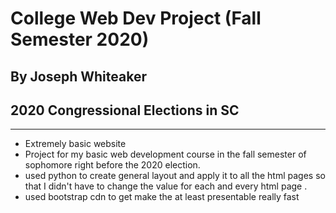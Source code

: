 # College Web Dev Project (Fall Semester 2020) 

## By Joseph Whiteaker 

## 2020 Congressional Elections in SC
---

- Extremely basic website 
- Project for my basic web development course in the fall semester of sophomore right before the 2020 election. 
- used python to create general layout and apply it to all the html pages so that I didn't have to change the value for each and every html page .
- used bootstrap cdn to get make the at least presentable really fast 
